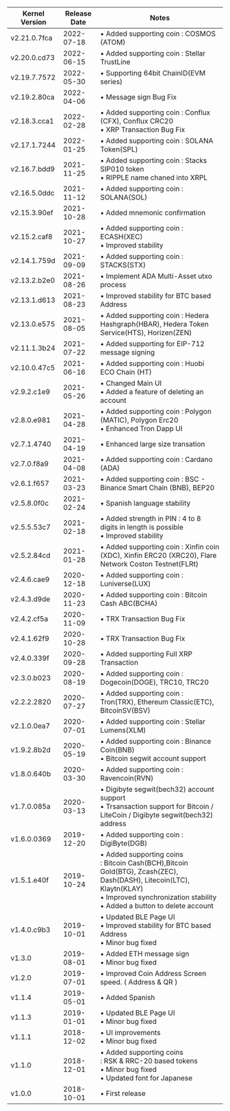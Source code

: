 |Kernel Version|Release Date|Notes|
|----|----|------|
|v2.21.0.7fca|2022-07-18|• Added supporting coin : COSMOS (ATOM) |
|v2.20.0.cd73|2022-06-15|• Added supporting coin : Stellar TrustLine |
|v2.19.7.7572|2022-05-30|• Supporting 64bit ChainID(EVM series) |
|v2.19.2.80ca|2022-04-06|• Message sign Bug Fix |
|v2.18.3.cca1|2022-02-28|• Added supporting coin : Conflux (CFX), Conflux CRC20<br>• XRP Transaction Bug Fix  |
|v2.17.1.7244|2022-01-25|• Added supporting coin : SOLANA Token(SPL) |
|v2.16.7.bdd9|2021-11-25|• Added supporting coin : Stacks SIP010 token<br>• RIPPLE name chaned into XRPL |
|v2.16.5.0ddc|2021-11-12|• Added supporting coin : SOLANA(SOL) |
|v2.15.3.90ef|2021-10-28|• Added mnemonic confirmation |
|v2.15.2.caf8|2021-10-27|• Added supporting coin : ECASH(XEC)<br>• Improved stability |
|v2.14.1.759d|2021-09-09|• Added supporting coin : STACKS(STX) |
|v2.13.2.b2e0|2021-08-26|• Implement ADA Multi-Asset utxo process |
|v2.13.1.d613|2021-08-23|• Improved stability for BTC based Address |
|v2.13.0.e575|2021-08-05|• Added supporting coin : Hedera Hashgraph(HBAR), Hedera Token Service(HTS), Horizen(ZEN) |
|v2.11.1.3b24|2021-07-22|• Added supporting for EIP-712 message signing|
|v2.10.0.47c5|2021-06-16|• Added supporting coin : Huobi ECO Chain (HT)|
|v2.9.2.c1e9|2021-05-26|• Changed Main UI<br>• Added a feature of deleting an account |
|v2.8.0.e981|2021-04-28|• Added supporting coin : Polygon (MATIC), Polygon Erc20<br>• Enhanced Tron Dapp UI |
|v2.7.1.4740|2021-04-19|• Enhanced large size transation |
|v2.7.0.f8a9|2021-04-08|• Added supporting coin : Cardano (ADA) |
|v2.6.1.f657|2021-03-23|• Added supporting coin : BSC - Binance Smart Chain (BNB), BEP20 |
|v2.5.8.0f0c|2021-02-24|• Spanish language stability |
|v2.5.5.53c7|2021-02-18|• Added strength in PIN : 4 to 8 digits in length is possible <br>• Improved stability |
|v2.5.2.84cd|2021-01-28|• Added supporting coin : Xinfin coin (XDC), Xinfin ERC20 (XRC20), Flare Network Coston Testnet(FLRt) |
|v2.4.6.cae9|2020-12-18|• Added supporting coin : Luniverse(LUX) |
|v2.4.3.d9de|2020-11-23|• Added supporting coin : Bitcoin Cash ABC(BCHA) |
|v2.4.2.cf5a|2020-11-09|• TRX Transaction Bug Fix |
|v2.4.1.62f9|2020-10-28|• TRX Transaction Bug Fix |
|v2.4.0.339f|2020-09-28|• Added supporting Full XRP Transaction |
|v2.3.0.b023|2020-08-19|• Added supporting coin : Dogecoin(DOGE), TRC10, TRC20 |
|v2.2.2.2820|2020-07-27|• Added supporting coin : Tron(TRX), Ethereum Classic(ETC), BitcoinSV(BSV) |
|v2.1.0.0ea7|2020-07-01|• Added supporting coin : Stellar Lumens(XLM) |
|v1.9.2.8b2d|2020-05-19|• Added supporting coin : Binance Coin(BNB) <br>• Bitcoin segwit account support |
|v1.8.0.640b|2020-03-30|• Added supporting coin : Ravencoin(RVN) |
|v1.7.0.085a|2020-03-13|• Digibyte segwit(bech32) account support <br>• Trsansaction support for Bitcoin / LiteCoin / Digibyte segwit(bech32) address|
|v1.6.0.0369|2019-12-20|• Added supporting coin : DigiByte(DGB)|
|v1.5.1.e40f|2019-10-24|• Added supporting coins<br>: Bitcoin Cash(BCH),Bitcoin Gold(BTG), Zcash(ZEC), Dash(DASH), Litecoin(LTC), Klaytn(KLAY)<br>• Improved synchronization stability<br>• Added a button to delete account|
|v1.4.0.c9b3|2019-10-01|• Updated BLE Page UI<br>• Improved stability for BTC based Address<br>• Minor bug fixed|
|v1.3.0|2019-08-01|• Added ETH message sign<br>• Minor bug fixed|
|v1.2.0|2019-07-01|• Improved Coin Address Screen speed. ( Address & QR )|
|v1.1.4|2019-05-01|• Added Spanish|
|v1.1.3|2019-01-01|• Updated BLE Page UI<br>• Minor bug fixed|
|v1.1.1|2018-12-02|• UI improvements<br>• Minor bug fixed|
|v1.1.0|2018-12-01|• Added supporting coins<br>: RSK & RRC-20 based tokens<br>• Minor bug fixed<br>• Updated font for Japanese|
|v1.0.0|2018-10-01|• First release|
